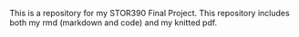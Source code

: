 This is a repository for my STOR390 Final Project. This repository includes both my rmd (markdown and code) and my knitted pdf.

